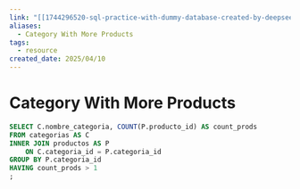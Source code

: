 ```yaml
---
link: "[[1744296520-sql-practice-with-dummy-database-created-by-deepseek|SQL Practice Deepseek]]"
aliases:
  - Category With More Products
tags:
  - resource
created_date: 2025/04/10
---
```

# Category With More Products
```SQL
SELECT C.nombre_categoria, COUNT(P.producto_id) AS count_prods
FROM categorias AS C
INNER JOIN productos AS P
	ON C.categoria_id = P.categoria_id
GROUP BY P.categoria_id
HAVING count_prods > 1
;
```

